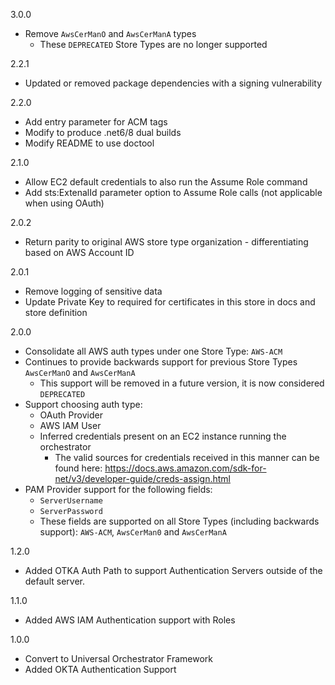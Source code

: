 3.0.0
* Remove `AwsCerManO` and `AwsCerManA` types
  * These `DEPRECATED` Store Types are no longer supported

2.2.1
* Updated or removed package dependencies with a signing vulnerability

2.2.0
* Add entry parameter for ACM tags
* Modify to produce .net6/8 dual builds
* Modify README to use doctool

2.1.0
* Allow EC2 default credentials to also run the Assume Role command
* Add sts:ExtenalId parameter option to Assume Role calls (not applicable when using OAuth)

2.0.2
* Return parity to original AWS store type organization - differentiating based on AWS Account ID

2.0.1
* Remove logging of sensitive data
* Update Private Key to required for certificates in this store in docs and store definition

2.0.0
* Consolidate all AWS auth types under one Store Type: `AWS-ACM`
* Continues to provide backwards support for previous Store Types `AwsCerManO` and `AwsCerManA`
  * This support will be removed in a future version, it is now considered `DEPRECATED`
* Support choosing auth type:
  * OAuth Provider
  * AWS IAM User
  * Inferred credentials present on an EC2 instance running the orchestrator
	* The valid sources for credentials received in this manner can be found here: 
	  https://docs.aws.amazon.com/sdk-for-net/v3/developer-guide/creds-assign.html
* PAM Provider support for the following fields:
  * `ServerUsername`
  * `ServerPassword`
  * These fields are supported on all Store Types (including backwards support): `AWS-ACM`, `AwsCerMan0` and `AwsCerManA`

1.2.0
* Added OTKA Auth Path to support Authentication Servers outside of the default server.

1.1.0
* Added AWS IAM Authentication support with Roles

1.0.0
* Convert to Universal Orchestrator Framework
* Added OKTA Authentication Support
